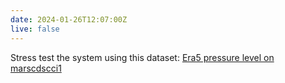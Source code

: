 ```yaml
---
date: 2024-01-26T12:07:00Z
live: false
---
```

 
Stress test the system using this dataset: 
[Era5 pressure level on marscdscci1](https://cads-cci.copernicus-climate.eu/datasets/reanalysis-era5-pressure-levels-cci1?tab=download)

